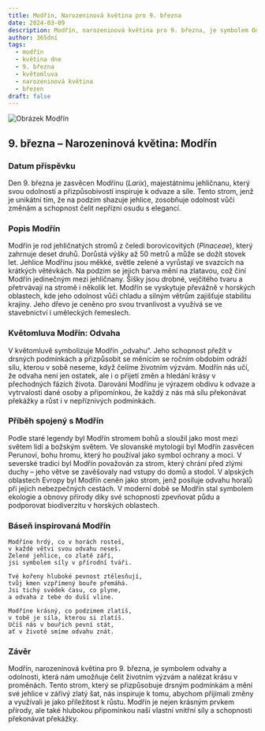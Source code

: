 ```yaml
---
title: Modřín, Narozeninová květina pro 9. března
date: 2024-03-09
description: Modřín, narozeninová květina pro 9. března, je symbolem Odvaha. Objevte její jedinečný význam, fascinující příběhy a poezii, která oslavuje její krásu.
author: 365dní
tags:
  - modřín
  - květina dne
  - 9. března
  - květomluva
  - narozeninová květina
  - březen
draft: false
---
```


![Obrázek Modřín](https://cdn.pixabay.com/photo/2012/09/09/10/09/larch-56567_640.jpg#center)

## 9. března – Narozeninová květina: Modřín

### Datum příspěvku

Den 9. března je zasvěcen Modřínu (_Larix_), majestátnímu jehličnanu, který svou odolností a přizpůsobivostí inspiruje k odvaze a síle. Tento strom, jenž je unikátní tím, že na podzim shazuje jehlice, zosobňuje odolnost vůči změnám a schopnost čelit nepřízni osudu s elegancí.

### Popis Modřín

Modřín je rod jehličnatých stromů z čeledi borovicovitých (_Pinaceae_), který zahrnuje deset druhů. Dorůstá výšky až 50 metrů a může se dožít stovek let. Jehlice Modřínu jsou měkké, světle zelené a vyrůstají ve svazcích na krátkých větévkách. Na podzim se jejich barva mění na zlatavou, což činí Modřín jedinečným mezi jehličnany. Šišky jsou drobné, vejčitého tvaru a přetrvávají na stromě i několik let. Modřín se vyskytuje převážně v horských oblastech, kde jeho odolnost vůči chladu a silným větrům zajišťuje stabilitu krajiny. Jeho dřevo je ceněno pro svou trvanlivost a využívá se ve stavebnictví i uměleckých řemeslech.

### Květomluva Modřín: Odvaha

V květomluvě symbolizuje Modřín „odvahu“. Jeho schopnost přežít v drsných podmínkách a přizpůsobit se měnícím se ročním obdobím odráží sílu, kterou v sobě neseme, když čelíme životním výzvám. Modřín nás učí, že odvaha není jen ostatek, ale i o přijetí změn a hledání krásy v přechodných fázích života. Darování Modřínu je výrazem obdivu k odvaze a vytrvalosti dané osoby a připomínkou, že každý z nás má sílu překonávat překážky a růst i v nepříznivých podmínkách.

### Příběh spojený s Modřín

Podle staré legendy byl Modřín stromem bohů a sloužil jako most mezi světem lidí a božským světem. Ve slovanské mytologii byl Modřín zasvěcen Perunovi, bohu hromu, který ho používal jako symbol ochrany a moci. V severské tradici byl Modřín považován za strom, který chrání před zlými duchy – jeho větve se zavěšovaly nad vstupy do domů a stodol. V alpských oblastech Evropy byl Modřín ceněn jako strom, jenž posiluje odvahu horalů při jejich nebezpečných cestách. V moderní době se Modřín stal symbolem ekologie a obnovy přírody díky své schopnosti zpevňovat půdu a podporovat biodiverzitu v horských oblastech.

### Báseň inspirovaná Modřín

```
Modříne hrdý, co v horách rosteš,  
v každé větvi svou odvahu neseš.  
Zelené jehlice, co zlatě září,  
jsi symbolem síly v přírodní tváři.

Tvé kořeny hluboké pevnost ztělesňují,  
tvůj kmen vzpřímený bouře přemáhá.  
Jsi tichý svědek času, co plyne,  
a odvaha z tebe do duší vline.

Modříne krásný, co podzimem zlatíš,  
v tobě je síla, kterou si zlatíš.  
Učíš nás v bouřích pevní stát,  
ať v životě smíme odvahu znát.
```

### Závěr

Modřín, narozeninová květina pro 9. března, je symbolem odvahy a odolnosti, která nám umožňuje čelit životním výzvám a nalézat krásu v proměnách. Tento strom, který se přizpůsobuje drsným podmínkám a mění své jehlice v zářivý zlatý šat, nás inspiruje k tomu, abychom přijímali změny a využívali je jako příležitost k růstu. Modřín je nejen krásným prvkem přírody, ale také hlubokou připomínkou naší vlastní vnitřní síly a schopnosti překonávat překážky.
